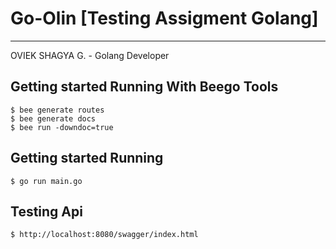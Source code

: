 # Go-Olin [Testing Assigment Golang]
***
OVIEK SHAGYA G. - Golang Developer


## Getting started Running With Beego Tools
```
$ bee generate routes
$ bee generate docs
$ bee run -downdoc=true
```

## Getting started Running
```
$ go run main.go
```

## Testing Api
```
$ http://localhost:8080/swagger/index.html
```